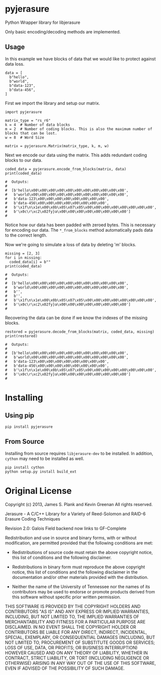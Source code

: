 # pyjerasure
Python Wrapper library for libjerasure

Only basic encoding/decoding methods are implemented.

## Usage

In this example we have blocks of data that we would like to protect against data loss. 

```
data = [
  b"hello",
  b"world",
  b"data-123",
  b"data-456",
]
```
First we import the library and setup our matrix.

```
import pyjerasure

matrix_type = "rs_r6"
k = 4  # Number of data blocks
m = 2  # Number of coding blocks. This is also the maximum number of blocks that can be lost.
w = 8  # Word Size

matrix = pyjerasure.Matrix(matrix_type, k, m, w)
```
Next we encode our data using the matrix.
This adds redundant coding blocks to our data.

```
coded_data = pyjerasure.encode_from_blocks(matrix, data)
print(coded_data)

#  Outputs:
#
#  [b'hello\x00\x00\x00\x00\x00\x00\x00\x00\x00\x00\x00',
#   b'world\x00\x00\x00\x00\x00\x00\x00\x00\x00\x00\x00',
#   b'data-123\x00\x00\x00\x00\x00\x00\x00\x00',
#   b'data-456\x00\x00\x00\x00\x00\x00\x00\x00',
#   b'\x1f\n\x1e\x00\x0b\x05\x07\x05\x00\x00\x00\x00\x00\x00\x00\x00',
#   b'\x0c\r\xc2\x02fy}a\x00\x00\x00\x00\x00\x00\x00\x00']
#
```
Notice how our data has been padded with zeroed bytes.
This is necessary for encoding our data.
The `*_from_blocks` method automatically pads data to the correct length.


Now we're going to simulate a loss of data by deleting 'm' blocks.

```
missing = [2, 3]
for i in missing:
  coded_data[i] = b""
print(coded_data)

#  Outputs:
#
#  [b'hello\x00\x00\x00\x00\x00\x00\x00\x00\x00\x00\x00',
#   b'world\x00\x00\x00\x00\x00\x00\x00\x00\x00\x00\x00',
#   b'',
#   b'',
#   b'\x1f\n\x1e\x00\x0b\x05\x07\x05\x00\x00\x00\x00\x00\x00\x00\x00',
#   b'\x0c\r\xc2\x02fy}a\x00\x00\x00\x00\x00\x00\x00\x00']
#
```

Recovering the data can be done if we know the indexes of the missing blocks.

```
restored = pyjerasure.decode_from_blocks(matrix, coded_data, missing)
print(restored)

#  Outputs:
#
#  [b'hello\x00\x00\x00\x00\x00\x00\x00\x00\x00\x00\x00',
#   b'world\x00\x00\x00\x00\x00\x00\x00\x00\x00\x00\x00',
#   b'data-123\x00\x00\x00\x00\x00\x00\x00\x00',
#   b'data-456\x00\x00\x00\x00\x00\x00\x00\x00',
#   b'\x1f\n\x1e\x00\x0b\x05\x07\x05\x00\x00\x00\x00\x00\x00\x00\x00',
#   b'\x0c\r\xc2\x02fy}a\x00\x00\x00\x00\x00\x00\x00\x00']
#
```

# Installing

## Using pip
```
pip install pyjerasure
```

## From Source
Installing from source requires `libjerasure-dev` to be installed.
In addition, `cython` may need to be installed as well.

```
pip install cython
python setup.py install build_ext
```


# Original License

Copyright (c) 2013, James S. Plank and Kevin Greenan
All rights reserved.

Jerasure - A C/C++ Library for a Variety of Reed-Solomon and RAID-6 Erasure Coding Techniques

Revision 2.0: Galois Field backend now links to GF-Complete

Redistribution and use in source and binary forms, with or without
modification, are permitted provided that the following conditions
are met:

 - Redistributions of source code must retain the above copyright
   notice, this list of conditions and the following disclaimer.

 - Redistributions in binary form must reproduce the above copyright
   notice, this list of conditions and the following disclaimer in
   the documentation and/or other materials provided with the
   distribution.

 - Neither the name of the University of Tennessee nor the names of its
   contributors may be used to endorse or promote products derived
   from this software without specific prior written permission.

THIS SOFTWARE IS PROVIDED BY THE COPYRIGHT HOLDERS AND CONTRIBUTORS
"AS IS" AND ANY EXPRESS OR IMPLIED WARRANTIES, INCLUDING, BUT NOT
LIMITED TO, THE IMPLIED WARRANTIES OF MERCHANTABILITY AND FITNESS FOR
A PARTICULAR PURPOSE ARE DISCLAIMED. IN NO EVENT SHALL THE COPYRIGHT
HOLDER OR CONTRIBUTORS BE LIABLE FOR ANY DIRECT, INDIRECT,
INCIDENTAL, SPECIAL, EXEMPLARY, OR CONSEQUENTIAL DAMAGES (INCLUDING,
BUT NOT LIMITED TO, PROCUREMENT OF SUBSTITUTE GOODS OR SERVICES; LOSS
OF USE, DATA, OR PROFITS; OR BUSINESS INTERRUPTION) HOWEVER CAUSED
AND ON ANY THEORY OF LIABILITY, WHETHER IN CONTRACT, STRICT
LIABILITY, OR TORT (INCLUDING NEGLIGENCE OR OTHERWISE) ARISING IN ANY
WAY OUT OF THE USE OF THIS SOFTWARE, EVEN IF ADVISED OF THE
POSSIBILITY OF SUCH DAMAGE.
